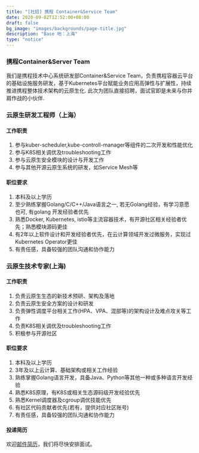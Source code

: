```yaml
---
title: "[社招] 携程 Container&Service Team"
date: 2020-09-02T12:52:00+08:00
draft: false
bg_image: "images/backgrounds/page-title.jpg"
description: "Base 地：上海"
type: "notice"
---
```


### 携程Container&Server Team
我们是携程技术中心系统研发部Container&Service Team，负责携程容器云平台的基础设施服务研发，基于Kubernetes平台赋能业务应用高弹性与扩展性，持续推进携程整体技术架构的云原生化.  此次为团队直接招聘，面试官即是未来与你并肩作战的小伙伴.

### 云原生研发工程师（上海）
#### 工作职责

1. 参与kuber-scheduler,kube-controll-manager等组件的二次开发和性能优化
2. 参与K8S相关调优及troubleshooting工作
3. 参与云原生安全模块的设计与开发工作
4. 参与其他开源云原生系统的研发，如Service Mesh等

#### 职位要求

1. 本科及以上学历
2. 至少熟练掌握Golang/C/C++/Java语言之一, 若无Golang经验，有学习意愿也可, 有golang 开发经验者优先
3. 熟悉Docker, Kubernetes, istio等主流容器技术，有开源社区相关经验者优先；熟悉模块源码更佳
4. 有2年以上软件设计和开发经验者优先，在云计算领域开发过微服务，实现过Kubernetes Operator更佳
5. 有责任感，具备较强的团队沟通和协作能力

### 云原生技术专家(上海)
#### 工作职责

1. 负责云原生生态的新技术预研、架构及落地
2. 负责云原生安全方案的设计和研发
3. 负责弹性调度平台相关工作(HPA、VPA、混部等)的架构设计及难点攻关等工作
4. 负责K8S相关调优及troubleshooting工作
5. 积极参与开源社区

#### 职位要求

1. 本科及以上学历
2. 3年及以上云计算、基础架构或相关工作经验
3. 熟练掌握Golang语言开发，具备Java、Python等其他一种或多种语言开发经验
4. 熟悉K8S原理，有K8S或相关生态源码级开发经验优先
5. 熟悉Kernel调度器及cgroup调优技能优先
6. 有社区代码贡献者优先(若有，提供对应社区账号)
7. 有责任感，具备较强的团队沟通和协作能力

#### 投递简历

欢迎[邮件简历](mailto:zhang_liang@trip.com)，我们将尽快安排面试。
